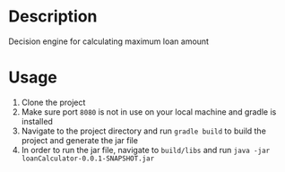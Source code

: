 # Description

Decision engine for calculating maximum loan amount

# Usage

1. Clone the project
2. Make sure port `8080` is not in use on your local machine and gradle is installed
3. Navigate to the project directory and run `gradle build` to build the project and generate the jar file
4. In order to run the jar file, navigate to `build/libs` and run `java -jar loanCalculator-0.0.1-SNAPSHOT.jar`
